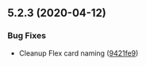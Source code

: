 ## 5.2.3 (2020-04-12)


### Bug Fixes

* Cleanup Flex card naming ([9421fe9](https://github.com/phandcock/grampsview/commit/9421fe9c7a6904cb06ed1c986bc43d9dd4a0eec3))



